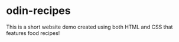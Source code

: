 # odin-recipes
This is a short website demo created using both HTML and CSS that features food recipes!